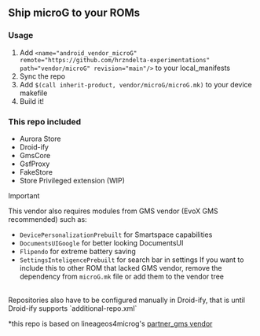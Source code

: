 ## Ship microG to your ROMs
### Usage
1. Add `<name="android_vendor_microG" remote="https://github.com/hrzndelta-experimentations" path="vendor/microG" revision="main"/>` to your local_manifests
2. Sync the repo
3. Add `$(call inherit-product, vendor/microG/microG.mk)` to your device makefile
4. Build it!
### This repo included
- Aurora Store
- Droid-ify
- GmsCore
- GsfProxy
- FakeStore
- Store Privileged extension (WIP)

> [!IMPORTANT]
> This vendor also requires modules from GMS vendor (EvoX GMS recommended) such as:
> - `DevicePersonalizationPrebuilt` for Smartspace capabilities
> - `DocumentsUIGoogle` for better looking DocumentsUI
> - `Flipendo` for extreme battery saving
> - `SettingsInteligencePrebuilt` for search bar in settings
> If you want to include this to other ROM that lacked GMS vendor, remove the dependency from `microG.mk` file or add them to the vendor tree
> <br/>
> Repositories also have to be configured manually in Droid-ify, that is until Droid-ify supports `additional-repo.xml`

*this repo is based on lineageos4microg's [partner_gms vendor](https://github.com/lineageos4microg/android_vendor_partner_gms)
